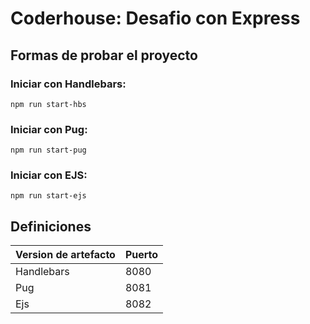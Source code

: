 # Coderhouse: Desafio con Express
## Formas de probar el proyecto
### Iniciar con Handlebars:
```
npm run start-hbs
```
### Iniciar con Pug:
```
npm run start-pug
```
### Iniciar con EJS:
```
npm run start-ejs
```

## Definiciones
| Version de artefacto | Puerto |
| ----------- | ----------- |
| Handlebars | 8080 |
| Pug | 8081 |
| Ejs | 8082 |